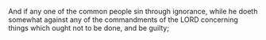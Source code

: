 And if any one of the common people sin through ignorance, while he doeth somewhat against any of the commandments of the LORD concerning things which ought not to be done, and be guilty;
